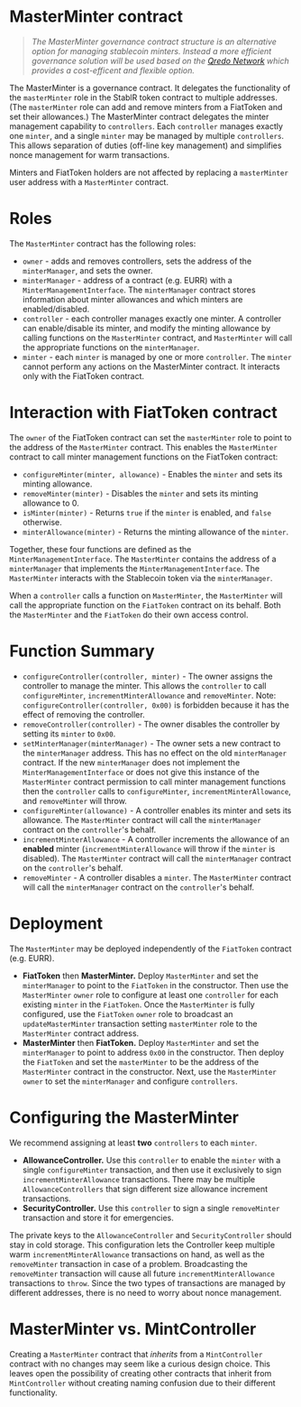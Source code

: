 # MasterMinter contract

> _The MasterMinter governance contract structure is an alternative option for
> managing stablecoin minters. Instead a more efficient governance solution will
> be used based on the [Qredo Network](https://www.qredo.com/) which provides a
> cost-efficent and flexible option._

The MasterMinter is a governance contract. It delegates the functionality of the
`masterMinter` role in the StablR token contract to multiple addresses. (The
`masterMinter` role can add and remove minters from a FiatToken and set their
allowances.) The MasterMinter contract delegates the minter management
capability to `controllers`. Each `controller` manages exactly one `minter`, and
a single `minter` may be managed by multiple `controllers`. This allows
separation of duties (off-line key management) and simplifies nonce management
for warm transactions.

Minters and FiatToken holders are not affected by replacing a `masterMinter`
user address with a `MasterMinter` contract.

# Roles

The `MasterMinter` contract has the following roles:

- `owner` - adds and removes controllers, sets the address of the
  `minterManager`, and sets the owner.
- `minterManager` - address of a contract (e.g. EURR) with a
  `MinterManagementInterface`. The `minterManager` contract stores information
  about minter allowances and which minters are enabled/disabled.
- `controller` - each controller manages exactly one minter. A controller can
  enable/disable its minter, and modify the minting allowance by calling
  functions on the `MasterMinter` contract, and `MasterMinter` will call the
  appropriate functions on the `minterManager`.
- `minter` - each `minter` is managed by one or more `controller`. The `minter`
  cannot perform any actions on the MasterMinter contract. It interacts only
  with the FiatToken contract.

# Interaction with FiatToken contract

The `owner` of the FiatToken contract can set the `masterMinter` role to point
to the address of the `MasterMinter` contract. This enables the `MasterMinter`
contract to call minter management functions on the FiatToken contract:

- `configureMinter(minter, allowance)` - Enables the `minter` and sets its
  minting allowance.
- `removeMinter(minter)` - Disables the `minter` and sets its minting allowance
  to 0.
- `isMinter(minter)` - Returns `true` if the `minter` is enabled, and `false`
  otherwise.
- `minterAllowance(minter)` - Returns the minting allowance of the `minter`.

Together, these four functions are defined as the `MinterManagementInterface`.
The `MasterMinter` contains the address of a `minterManager` that implements the
`MinterManagementInterface`. The `MasterMinter` interacts with the Stablecoin
token via the `minterManager`.

When a `controller` calls a function on `MasterMinter`, the `MasterMinter` will
call the appropriate function on the `FiatToken` contract on its behalf. Both
the `MasterMinter` and the `FiatToken` do their own access control.

# Function Summary

- `configureController(controller, minter)` - The owner assigns the controller
  to manage the minter. This allows the `controller` to call `configureMinter`,
  `incrementMinterAllowance` and `removeMinter`. Note:
  `configureController(controller, 0x00)` is forbidden because it has the effect
  of removing the controller.
- `removeController(controller)` - The owner disables the controller by setting
  its `minter` to `0x00`.
- `setMinterManager(minterManager)` - The owner sets a new contract to the
  `minterManager` address. This has no effect on the old `minterManager`
  contract. If the new `minterManager` does not implement the
  `MinterManagementInterface` or does not give this instance of the
  `MasterMinter` contract permission to call minter management functions then
  the `controller` calls to `configureMinter`, `incrementMinterAllowance`, and
  `removeMinter` will throw.
- `configureMinter(allowance)` - A controller enables its minter and sets its
  allowance. The `MasterMinter` contract will call the `minterManager` contract
  on the `controller`'s behalf.
- `incrementMinterAllowance` - A controller increments the allowance of an
  <b>enabled</b> minter (`incrementMinterAllowance` will throw if the `minter`
  is disabled). The `MasterMinter` contract will call the `minterManager`
  contract on the `controller`'s behalf.
- `removeMinter` - A controller disables a `minter`. The `MasterMinter` contract
  will call the `minterManager` contract on the `controller`'s behalf.

# Deployment

The `MasterMinter` may be deployed independently of the `FiatToken` contract
(e.g. EURR).

- <b>FiatToken</b> then <b>MasterMinter.</b> Deploy `MasterMinter` and set the
  `minterManager` to point to the `FiatToken` in the constructor. Then use the
  `MasterMinter` `owner` role to configure at least one `controller` for each
  existing `minter` in the `FiatToken`. Once the `MasterMinter` is fully
  configured, use the `FiatToken` `owner` role to broadcast an
  `updateMasterMinter` transaction setting `masterMinter` role to the
  `MasterMinter` contract address.
- <b>MasterMinter</b> then <b>FiatToken.</b> Deploy `MasterMinter` and set the
  `minterManager` to point to address `0x00` in the constructor. Then deploy the
  `FiatToken` and set the `masterMinter` to be the address of the `MasterMinter`
  contract in the constructor. Next, use the `MasterMinter` `owner` to set the
  `minterManager` and configure `controllers`.

# Configuring the MasterMinter

We recommend assigning at least <b>two</b> `controllers` to each `minter`.

- <b>AllowanceController.</b> Use this `controller` to enable the `minter` with
  a single `configureMinter` transaction, and then use it exclusively to sign
  `incrementMinterAllowance` transactions. There may be multiple
  `AllowanceControllers` that sign different size allowance increment
  transactions.
- <b>SecurityController.</b> Use this `controller` to sign a single
  `removeMinter` transaction and store it for emergencies.

The private keys to the `AllowanceController` and `SecurityController` should
stay in cold storage. This configuration lets the Controller keep multiple warm
`incrementMinterAllowance` transactions on hand, as well as the `removeMinter`
transaction in case of a problem. Broadcasting the `removeMinter` transaction
will cause all future `incrementMinterAllowance` transactions to `throw`. Since
the two types of transactions are managed by different addresses, there is no
need to worry about nonce management.

# MasterMinter vs. MintController

Creating a `MasterMinter` contract that _inherits_ from a `MintController`
contract with no changes may seem like a curious design choice. This leaves open
the possibility of creating other contracts that inherit from `MintController`
without creating naming confusion due to their different functionality.
